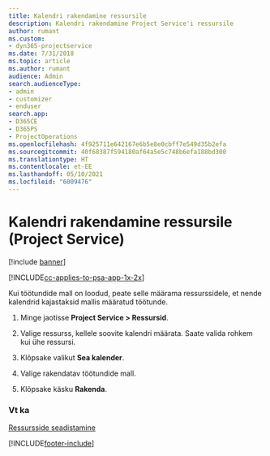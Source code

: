 ```yaml
---
title: Kalendri rakendamine ressursile
description: Kalendri rakendamine Project Service'i ressursile
author: rumant
ms.custom:
- dyn365-projectservice
ms.date: 7/31/2018
ms.topic: article
ms.author: rumant
audience: Admin
search.audienceType:
- admin
- customizer
- enduser
search.app:
- D365CE
- D365PS
- ProjectOperations
ms.openlocfilehash: 4f925711e642167e6b5e8e0cbff7e549d35b2efa
ms.sourcegitcommit: 40f68387f594180af64a5e5c748b6efa188bd300
ms.translationtype: HT
ms.contentlocale: et-EE
ms.lasthandoff: 05/10/2021
ms.locfileid: "6009476"
---
```

# <a name="apply-a-calendar-to-a-resource-project-service"></a>Kalendri rakendamine ressursile (Project Service)

[!include [banner](../includes/psa-now-project-operations.md)]

[!INCLUDE[cc-applies-to-psa-app-1x-2x](../includes/cc-applies-to-psa-app-1x-2x.md)]

Kui töötundide mall on loodud, peate selle määrama ressurssidele, et nende kalendrid kajastaksid mallis määratud töötunde.  
  
1.  Minge jaotisse **Project Service > Ressursid**.  
  
2.  Valige ressurss, kellele soovite kalendri määrata. Saate valida rohkem kui ühe ressursi.  
  
3.  Klõpsake valikut **Sea kalender**.  
  
4.  Valige rakendatav töötundide mall.  
  
5.  Klõpsake käsku **Rakenda**.  
  
### <a name="see-also"></a>Vt ka  
 [Ressursside seadistamine](../psa/set-up-resources.md)


[!INCLUDE[footer-include](../includes/footer-banner.md)]